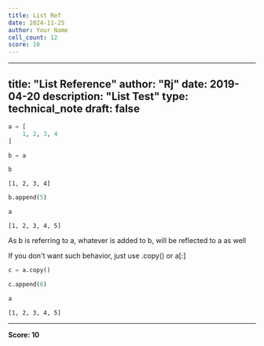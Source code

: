 ```yaml
---
title: List Ref
date: 2024-11-25
author: Your Name
cell_count: 12
score: 10
---
```


---
title: "List Reference"
author: "Rj"
date: 2019-04-20
description: "List Test"
type: technical_note
draft: false
---

```python
a = [
    1, 2, 3, 4
]
```


```python
b = a
```


```python
b
```




    [1, 2, 3, 4]




```python
b.append(5)
```


```python
a
```




    [1, 2, 3, 4, 5]



As b is referring to a, whatever is added to b, will be reflected to a as well

If you don't want such behavior, just use .copy() or a[:]


```python
c = a.copy()
```


```python
c.append(6)
```


```python
a
```




    [1, 2, 3, 4, 5]






---
**Score: 10**